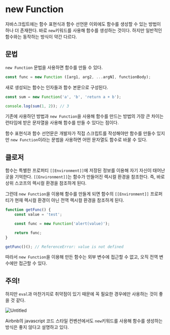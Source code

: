 # new Function

자바스크립트에는 함수 표현식과 함수 선언문 이외에도 함수를 생성할 수 있는 방법이 하나 더 존재한다. 바로 `new`키워드를 사용해 함수를 생성하는 것이다. 하지만 일반적인 함수와는 동작하는 방식이 약간 다르다.

## 문법

`new Function` 문법을 사용하면 함수를 만들 수 있다.

```jsx
const func = new Function ([arg1, arg2, ...argN], functionBody);
```

새로 생성되는 함수는 인자들과 함수 본문으로 구성된다.

```jsx
const sum = new Function('a', 'b', 'return a + b');

console.log(sum(1, 2)); // 3
```

기존에 사용하던 방법과 `new Function`을 사용해 함수를 만드는 방법의 가장 큰 차이는 런타임에 받은 문자열을 사용해 함수를 만들 수 있다는 점이다.

함수 표현식과 함수 선언문은 개발자가 직접 스크립트를 작성해야만 함수를 만들수 있지만 `new Function`이라는 문법을 사용하면 어떤 문자열도 함수로 바꿀 수 있다.

## 클로저

함수는 특별한 프로퍼티 `[[Environment]]`에 저장된 정보를 이용해 자기 자신이 태어난 곳을 기억한다. `[[Environment]]`는 함수가 만들어진 렉시컬 환경을 참조한다. 즉, 바로 상위 스코프의 렉시컬 환경을 참조하게 된다.

그런데 `new Function`을 이용해 함수를 만들게 되면 함수의 `[[Environment]]` 프로퍼티가 현재 렉시컬 환경이 아닌 전역 렉시컬 환경을 참조하게 된다.

```jsx
function getFunc() {
	const value = 'test';

	const func = new Function('alert(value)');

	return func;
}

getFunc()(); // ReferenceError: value is not defined
```

따라서 `new Function`을 이용해 만든 함수는 외부 변수에 접근할 수 없고, 오직 전역 변수에만 접근할 수 있다.

## 주의!

하지만 `eval`과 마찬가지로 취약점이 있기 때문에 꼭 필요한 경우에만 사용하는 것이 좋을 것 같다.

![Untitled](https://user-images.githubusercontent.com/49899406/86612363-fc0a3000-bfea-11ea-8073-6a51305af06b.png)

Airbnb의 javascript 코드 스타일 컨벤션에서도 `new`키워드를 사용해 함수를 생성하는 방식은 좋지 않다고 설명하고 있다.